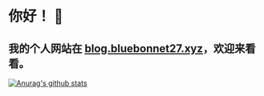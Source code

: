 # 你好！ 👋
## 我的个人网站在 [blog.bluebonnet27.xyz](https://bluebonnet27.github.io/)，欢迎来看看。
[![Anurag's github stats](https://github-readme-stats.vercel.app/api?username=bluebonnet27&show_icons=true)](https://github.com/anuraghazra/github-readme-stats)

<!--
**bluebonnet27/bluebonnet27** is a ✨ _special_ ✨ repository because its `README.md` (this file) appears on your GitHub profile.

Here are some ideas to get you started:

- 🔭 I’m currently working on ...
- 🌱 I’m currently learning ...
- 👯 I’m looking to collaborate on ...
- 🤔 I’m looking for help with ...
- 💬 Ask me about ...
- 📫 How to reach me: ...
- 😄 Pronouns: ...
- ⚡ Fun fact: ...
-->
